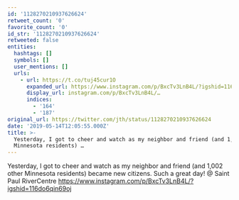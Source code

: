```yaml
---
id: '1128270210937626624'
retweet_count: '0'
favorite_count: '0'
id_str: '1128270210937626624'
retweeted: false
entities:
  hashtags: []
  symbols: []
  user_mentions: []
  urls:
    - url: https://t.co/tuj45cur1O
      expanded_url: https://www.instagram.com/p/BxcTv3LnB4L/?igshid=116do6qin69oj
      display_url: instagram.com/p/BxcTv3LnB4L/…
      indices:
        - '164'
        - '187'
original_url: https://twitter.com/jth/status/1128270210937626624
date: '2019-05-14T12:05:55.000Z'
title: >-
  Yesterday, I got to cheer and watch as my neighbor and friend (and 1,002 other
  Minnesota residents) …
---
```


Yesterday, I got to cheer and watch as my neighbor and friend (and 1,002 other Minnesota residents) became new citizens. Such a great day! @ Saint Paul RiverCentre https://www.instagram.com/p/BxcTv3LnB4L/?igshid=116do6qin69oj